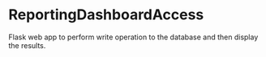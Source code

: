 # ReportingDashboardAccess
Flask web app to perform write operation to the database and then display the results. 
